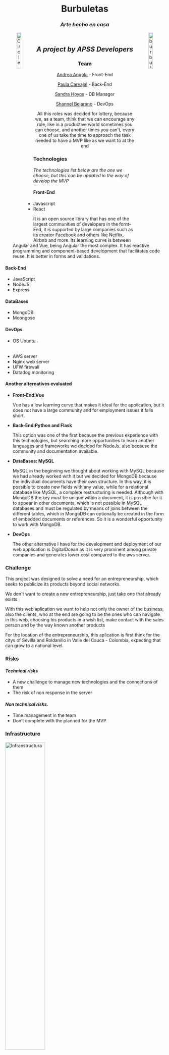 <header>
  <h1 align="center"> Burbuletas </h1>
  <h3 align="center"><i>Arte hecho en casa</i></h3>
  <img src="https://i.ibb.co/Yj8J6Gb/Circle-Initial-Logo.png" alt="Circle-Initial-Logo" 
     border="0"
     alt="Apps Logo"
     align="left"
     width= 17%
     height= 17%>
  <img src="https://i.ibb.co/f160p5f/burbuletas.jpg" alt="burbuletas" 
     border="0"
     alt=" Burbuletas logo"
     align="right"
     width= 17%
     height= 17%>
</header>

<body>
  <section>
    <h2 align="center"> <i>A project by APSS Developers</i> </h2>
      <h3 align="center"> Team </h3>
      <ul align="center">
        <p><a href="http://github.com/122-63">Andrea Angola</a> - Front-End</p>
        <p><a href="http://github.com/paulacarvani">Paula Carvajal</a> - Back-End</p>
        <p><a href="http://github.com/sandrahoyos">Sandra Hoyos</a> - DB Manager</p>
        <p><a href="http://github.com/nel10">Shannel Bejarano</a> - DevOps</p>
        <p>All this roles was decided for lottery, because we, as a team, think that we can encourage any role, like in a productive world sometimes you can choose, and another times you can't, every one of us take the time to approach the task needed to have a MVP like as we want to at the end</p>
      </ul>
  </section>
  <section>
    <h3> Technologies </h3>
    <p><i> The technologies list below are the one we choose, but this can be updated in the way of develop the MVP</i></p>
    <h4><b> Front-End </b></h4>
    <ul>
        <li>Javascript</li>
        <li>React</li>
        <p> It is an open source library that has one of the largest communities of developers in the fornt-End, it is supported by large companies such as its creator Facebook and others like Netflix, Airbnb and more.
        Its learning curve is between Angular and Vue, being Angular the most complex.
        It has reactive programming and component-based development that facilitates code reuse.
        It is better in forms and validations.</p>
    </ul>
    <h4><b> Back-End </b></h4>
    <ul>
      <li>JavaScript</li>
      <li>NodeJS</li>
      <li>Express</li>
    </ul>
    <h4><b> DataBases </b></h4>
    <ul>
      <li>MongoDB</li>
      <li>Moongose</li>
    </ul>
    <h4><b> DevOps </b></h4>
    <ul>
      <li>OS Ubuntu <img src="https://upload.wikimedia.org/wikipedia/commons/thumb/a/ab/Logo-ubuntu_cof-orange-hex.svg/1200px-Logo-ubuntu_cof-orange-hex.svg.png" width= 1% height= 1%></li>
      <li>AWS server</li>
      <li>Nginx web server</li>
      <li>UFW firewall</li>
      <li>Datadog monitoring</li>  
    </ul>
    <h4><b> Another alternatives evaluated </b></h4>
    <ul>
      <li><b>Front-End:Vue</b></li>
      <p>Vue has a low learning curve that makes it ideal for the application, but it does not have a large community and for employment issues it falls short.</p>
      <li><b>Back-End:Python and Flask</b></li>
      <p>This option was one of the first because the previous experience with this technologies,
      but searching more opportunities to learn another languages and frameworks we decided for NodeJs, also because the community and documentation available.</p>
      <li><b>DataBases: MySQL </b></li>
      <p>MySQL in the beginning we thought about working with MySQL because we had already worked with it but we decided for MongoDB because the individual documents have their own structure. In this way, it is possible to create new fields with any value, while for a relational database like MySQL, a complete restructuring is needed. Although with MongoDB the key must be unique within a document, it is possible for it to appear in other documents, which is not possible in MySQL databases and must be regulated by means of joins between the different tables, which in MongoDB can optionally be created in the form of embedded documents or references.
      So it is a wonderful opportunity to work with MongoDB.</p>
      <li><b>DevOps</b></li>
      <p>The other alternative I have for the development and deployment of our web application is DigitalOcean as it is very prominent among private companies and generates lower cost compared to the aws server.</p>
  </section>
  <section>
    <h3> Challenge </h3>
    <p>This project was designed to solve a need for an entrepreneurship, which seeks to publicize its products beyond social networks.</p>
    <p>We don't want to create a new entrepreneurship, just take one that already exists</p>
    <p>With this web aplication we want to help not only the owner of the business, also the clients, who at the end are going to be the ones who can navigate in this web, choosing his products in a wish list, make contact with the sales person and by the way known another products</p>
    <p>For the location of the entrepreneurship, this aplication is first think for the citys of Sevilla and Roldanillo in Valle del Cauca - Colombia, expecting that can grow to a national level.</p>
  </section>
  <section>
    <h3> Risks </h3>
    <h4><i>Technical risks</i></h4>
    <ul>
      <li>A new challenge to manage new technologies and the connections of them</li>
      <li>The risk of non response in the server</li>
    </ul>
    <h4><i>Non technical risks.</i></h4>
    <ul>
      <li>Time management in the team</li>
      <li>Don’t complete with the planned for the MVP</li>
    </ul>
  </section>
  <section>
    <h3> Infrastructure </h3>
    <img src="https://i.ibb.co/s3dswYy/Infraestructura.png"
         border="0"
         alt="Infraestructura"
         width= 50%
         height= 50%>
  </section>
  <section>
    <h3> Existing Solutions </h3>
    <a href="https://onthegarden.co/project/materas-personalizadas/"><img src="https://i.ibb.co/pdtWKq8/existentes.png" alt="existentes" border="0" width= 20% height= 20%></a>
    <a href="https://mygarden.com.co/"><img src="https://i.ibb.co/55XfgzN/existentes-1.png" alt="existentes-1" border="0" width= 20% height= 20%></a>
    <a href="https://jardineros.com.co/vivero-online/plantas-de-renovacion-y-purificadoras/"><img src="https://i.ibb.co/brb1PrS/existentes-2.png" alt="existentes-2" border="0" width= 20% height= 20%></a>
    <a href="https://latiendadelcactus.com/"><img src="https://i.ibb.co/8YRRDjs/existentes-3.png" alt="existentes-3" border="0" width= 20% height= 20%></a>
  </section>
</body>
